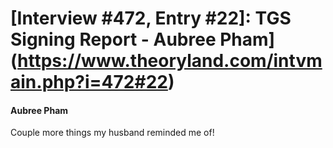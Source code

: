 # [Interview #472, Entry #22]: TGS Signing Report - Aubree Pham](https://www.theoryland.com/intvmain.php?i=472#22)

#### Aubree Pham

Couple more things my husband reminded me of!

